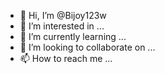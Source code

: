 - 👋 Hi, I’m @Bijoy123w
- 👀 I’m interested in ...
- 🌱 I’m currently learning ...
- 💞️ I’m looking to collaborate on ...
- 📫 How to reach me ...

<!---
Bijoy123w/Bijoy123w is a ✨ special ✨ repository because its `README.md` (this file) appears on your GitHub profile.
You can click the Preview link to take a look at your changes.
--->
